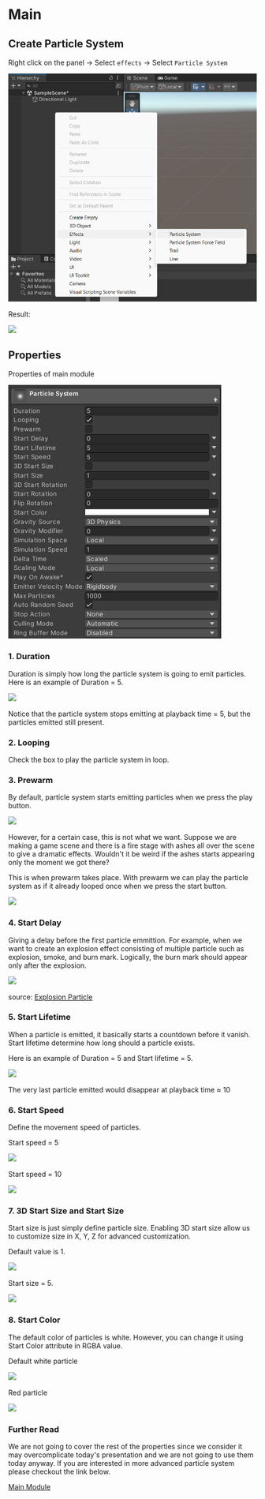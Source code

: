 # Main

## Create Particle System

Right click on the panel -> Select `effects` -> Select `Particle System`  

![](/resources/create-particle-system.png)  

Result:  

![](/resources/create-particle-system.gif)  

## Properties
Properties of main module

![](/resources/main.png)

### 1. Duration
Duration is simply how long the particle system is going to emit particles. Here is an example of Duration = 5.  

![](/resources/duration-and-lifetime.gif)  

Notice that the particle system stops emitting at playback time = 5, but the particles emitted still present.  

### 2. Looping
Check the box to play the particle system in loop.  

### 3. Prewarm
By default, particle system starts emitting particles when we press the play button.  

![](/resources/duration-and-lifetime.gif)  

However, for a certain case, this is not what we want. Suppose we are making a game scene and there is a fire stage with ashes all over the scene to give a dramatic effects. Wouldn't it be weird if the ashes starts appearing only the moment we got there?  

This is when prewarm takes place. With prewarm we can play the particle system as if it already looped once when we press the start button.  

![](/resources/prewarm.gif)

### 4. Start Delay
Giving a delay before the first particle emmittion. For example, when we want to create an explosion effect consisting of multiple particle such as explosion, smoke, and burn mark. Logically, the burn mark should appear only after the explosion.  

![](/resources/start-delay.gif)  

source: [Explosion Particle](https://youtu.be/mJ3k_DLxRU0?si=PZP9IOYKlcmy-72U&t=510)

### 5. Start Lifetime
When a particle is emitted, it basically starts a countdown before it vanish. Start lifetime determine how long should a particle exists.  

Here is an example of Duration = 5 and Start lifetime = 5.  

![](/resources/duration-and-lifetime.gif)  

The very last particle emitted would disappear at playback time ≈ 10

### 6. Start Speed
Define the movement speed of particles.  

Start speed = 5  

![](/resources/duration-and-lifetime.gif)  

Start speed = 10  

![](/resources/speed20.gif)  

### 7. 3D Start Size and Start Size
Start size is just simply define particle size. Enabling 3D start size allow us to customize size in X, Y, Z for advanced customization.  

Default value is 1.  

![](/resources/start-size-1.gif)

Start size = 5.  

![](/resources/start-size-5.gif)

### 8. Start Color
The default color of particles is white. However, you can change it using Start Color attribute in RGBA value.  

Default white particle

![](/resources/duration-and-lifetime.gif)  

Red particle

![](/resources/red.gif)  

### Further Read

We are not going to cover the rest of the properties since we consider it may overcomplicate today's presentation and we are not going to use them today anyway. If you are interested in more advanced particle system please checkout the link below.  

[Main Module](https://docs.unity3d.com/Manual/PartSysMainModule.html)

